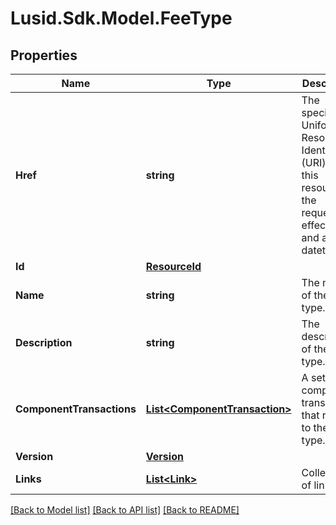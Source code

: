 # Lusid.Sdk.Model.FeeType

## Properties

Name | Type | Description | Notes
------------ | ------------- | ------------- | -------------
**Href** | **string** | The specific Uniform Resource Identifier (URI) for this resource at the requested effective and asAt datetime. | [optional] 
**Id** | [**ResourceId**](ResourceId.md) |  | 
**Name** | **string** | The name of the fee type. | 
**Description** | **string** | The description of the fee type. | 
**ComponentTransactions** | [**List&lt;ComponentTransaction&gt;**](ComponentTransaction.md) | A set of component transactions that relate to the fee type. | 
**Version** | [**Version**](Version.md) |  | [optional] 
**Links** | [**List&lt;Link&gt;**](Link.md) | Collection of links. | [optional] 

[[Back to Model list]](../README.md#documentation-for-models) [[Back to API list]](../README.md#documentation-for-api-endpoints) [[Back to README]](../README.md)

